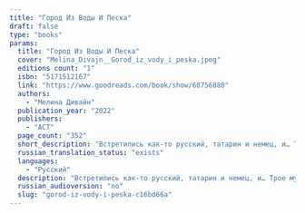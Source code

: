 ```yaml
---
title: "Город Из Воды И Песка"
draft: false
type: "books"
params:
  title: "Город Из Воды И Песка"
  cover: "Melina_Divajn__Gorod_iz_vody_i_peska.jpeg"
  editions count: "1"
  isbn: "5171512167"
  link: "https://www.goodreads.com/book/show/68756880"
  authors:
    - "Мелина Дивайн"
  publication_year: "2022"
  publishers:
    - "АСТ"
  page_count: "352"
  short_description: "Встретились как-то русский, татарин и немец, и… Трое мужчин на грани нервного срыва и один юноша, которого никто никак не может увидеть. Общее одно – они одиноки."
  russian_translation_status: "exists"
  languages:
    - "Русский"
  description: "Встретились как-то русский, татарин и немец, и… Трое мужчин на грани нервного срыва и один юноша, которого никто никак не может увидеть. Общее одно – они одиноки. У каждого своя история поисков счастья и второй половинки. Будет непросто. Будет много секса. Порой будет непонятно и больно. Порой будет весело и легко. Друзья всегда поддержат, но есть вещи, которые человек может сделать только сам. Если тот, кто нужен тебе, как воздух, недоступен? Если у тебя есть только голос, в который ты влюблён? Только ты сможешь сломать стену, разделяющую вас. Любовь стоит того, чтобы ломать стены и возводить мосты. Или целые города, пусть даже из воды и песка."
  russian_audioversion: "no"
  slug: "gorod-iz-vody-i-peska-c16bd66a"
---
```

